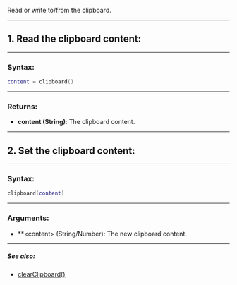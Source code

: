 Read or write to/from the clipboard.

---

## 1. Read the clipboard content:

---

### Syntax:
```lua
content = clipboard()
```

---

### Returns:

* **content (String)**: The clipboard content.

---

## 2. Set the clipboard content:

---

### Syntax:
```lua
clipboard(content)
```

---

### Arguments:

* **<content\> (String/Number): The new clipboard content.

---

##### See also:

* [clearClipboard()](clearClipboard.md)
